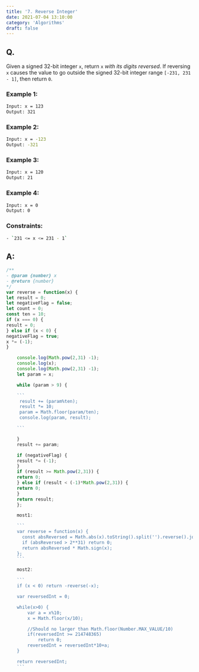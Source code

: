 ```yaml
---
title: '7. Reverse Integer'
date: 2021-07-04 13:10:00
category: 'Algorithms'
draft: false
---
```


## Q.

Given a signed 32-bit integer `x`, return `x` *with its digits reversed*. If reversing `x` causes the value to go outside the signed 32-bit integer range `[-231, 231 - 1]`, then return `0`.


### Example 1:
```sh
Input: x = 123
Output: 321
```

### Example 2:
```sh
Input: x = -123
Output: -321
```

### Example 3:
```sh
Input: x = 120
Output: 21
```

### Example 4:
```sh
Input: x = 0
Output: 0
```

### Constraints:
```sh
- `231 <= x <= 231 - 1`
```

## A:
```js
/**
- @param {number} x
- @return {number}
*/
var reverse = function(x) {
let result = 0;
let negativeFlag = false;
let count = 0;
const ten = 10;
if (x === 0) {
result = 0;
} else if (x < 0) {
negativeFlag = true;
x *= (-1);
}

    console.log(Math.pow(2,31) -1);
    console.log(x);
    console.log(Math.pow(2,31) -1);
    let param = x;

    while (param > 9) {

    ```
     result += (param%ten);
     result *= 10;
     param = Math.floor(param/ten);
     console.log(param, result);

    ```

    }
    result += param;

    if (negativeFlag) {
    result *= (-1);
    }
    if (result >= Math.pow(2,31)) {
    return 0;
    } else if (result < (-1)*Math.pow(2,31)) {
    return 0;
    }
    return result;
    };

    most1:

    ```
    var reverse = function(x) {
      const absReversed = Math.abs(x).toString().split('').reverse().join('');
      if (absReversed > 2**31) return 0;
      return absReversed * Math.sign(x);
    };
    ```

    most2:

    ```
    if (x < 0) return -reverse(-x);

    var reversedInt = 0;

    while(x>0) {
        var a = x%10;
        x = Math.floor(x/10);

        //Should no larger than Math.floor(Number.MAX_VALUE/10)
        if(reversedInt >= 214748365)
            return 0;
        reversedInt = reversedInt*10+a;
    }

    return reversedInt;
    ```